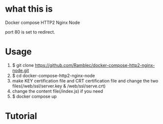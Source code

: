 # what this is
Docker compose HTTP2 Nginx Node

port 80 is set to redirect.

# Usage
1. $ git clone https://github.com/Ramblec/docker-compose-http2-nginx-node.git
2. $ cd docker-compose-http2-nginx-node
3. make KEY certification file and CRT certification file and change the two files(/web/ssl/server.key & /web/ssl/serve.crt)
4. change the content file(/index.js) if you need
5. $ docker compose up

# Tutorial

